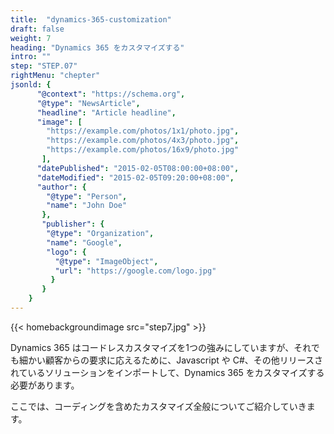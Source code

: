 ```yaml
---
title:  "dynamics-365-customization"
draft: false
weight: 7
heading: "Dynamics 365 をカスタマイズする"
intro: ""
step: "STEP.07"
rightMenu: "chepter"
jsonld: {
      "@context": "https://schema.org",
      "@type": "NewsArticle",
      "headline": "Article headline",
      "image": [
        "https://example.com/photos/1x1/photo.jpg",
        "https://example.com/photos/4x3/photo.jpg",
        "https://example.com/photos/16x9/photo.jpg"
       ],
      "datePublished": "2015-02-05T08:00:00+08:00",
      "dateModified": "2015-02-05T09:20:00+08:00",
      "author": {
        "@type": "Person",
        "name": "John Doe"
       },
       "publisher": {
        "@type": "Organization",
        "name": "Google",
        "logo": {
          "@type": "ImageObject",
          "url": "https://google.com/logo.jpg"
         }
       }
    }
---
```


{{< homebackgroundimage src="step7.jpg" >}}

Dynamics 365 はコードレスカスタマイズを1つの強みにしていますが、それでも細かい顧客からの要求に応えるために、Javascript や C#、その他リリースされているソリューションをインポートして、Dynamics 365 をカスタマイズする必要があります。

ここでは、コーディングを含めたカスタマイズ全般についてご紹介していきます。